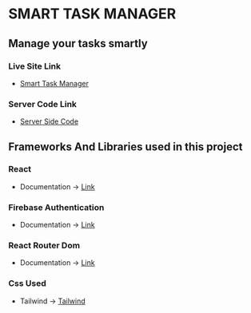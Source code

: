 # SMART TASK MANAGER

## Manage your tasks smartly



### Live Site Link
* [Smart Task Manager](https://task-manager-smart.web.app/)

### Server Code Link
* [Server Side Code](https://github.com/anowarzz/task-manager-server)


## Frameworks And Libraries used in this project


### React
* Documentation -> [Link](https://reactjs.org/)

### Firebase Authentication
* Documentation -> [Link](https://firebase.google.com/)

### React Router Dom 
* Documentation -> [Link](https://reactrouter.com/en/main/start/overview)


### Css  Used 
* Tailwind -> [Tailwind](https://tailwindcss.com/)

